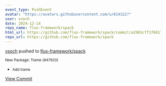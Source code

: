 ```yaml
---
event_type: PushEvent
avatar: "https://avatars.githubusercontent.com/u/814322?"
user: vsoch
date: 2024-12-14
repo_name: flux-framework/spack
html_url: https://github.com/flux-framework/spack/commit/a2981cff1f69172089345d21dcf3122bef19ab6a
repo_url: https://github.com/flux-framework/spack
---
```


<a href='https://github.com/vsoch' target='_blank'>vsoch</a> pushed to <a href='https://github.com/flux-framework/spack' target='_blank'>flux-framework/spack</a>

<small>New Package: Trame (#47920)

* Add trame</small>

<a href='https://github.com/flux-framework/spack/commit/a2981cff1f69172089345d21dcf3122bef19ab6a' target='_blank'>View Commit</a>